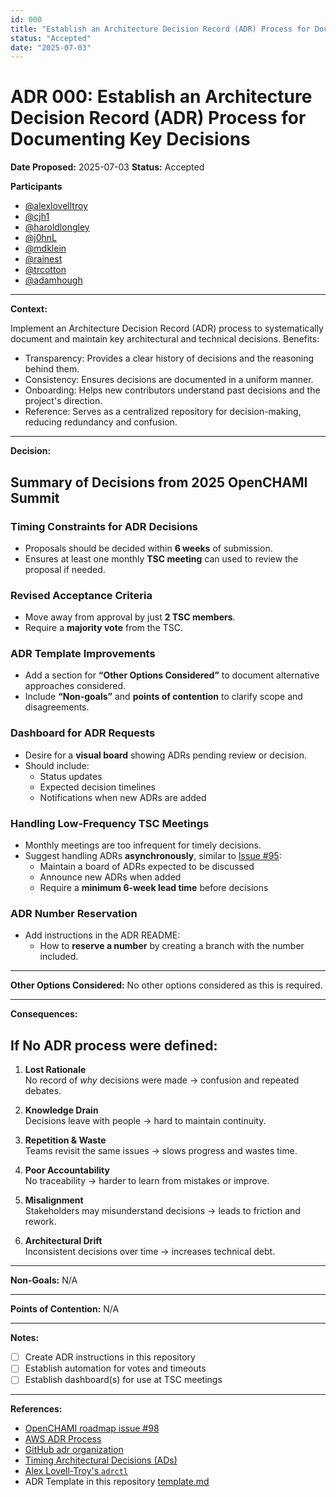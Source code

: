 ```yaml
---
id: 000
title: "Establish an Architecture Decision Record (ADR) Process for Documenting Key Decisions"
status: "Accepted"
date: "2025-07-03"
---
```


# ADR 000: Establish an Architecture Decision Record (ADR) Process for Documenting Key Decisions

**Date Proposed:** 2025-07-03
**Status:** Accepted

**Participants**
- [@alexlovelltroy](https://github.com/alexlovelltroy)  
- [@cjh1](https://github.com/cjh1)  
- [@haroldlongley](https://github.com/haroldlongley)  
- [@j0hnL](https://github.com/j0hnL)  
- [@mdklein](https://github.com/mdklein)  
- [@rainest](https://github.com/rainest)  
- [@trcotton](https://github.com/trcotton)
- [@adamhough](https://github.com/adamhough)

---

**Context:**

Implement an Architecture Decision Record (ADR) process to systematically document and maintain key architectural and technical decisions.
Benefits:

- Transparency: Provides a clear history of decisions and the reasoning behind them.
- Consistency: Ensures decisions are documented in a uniform manner.
- Onboarding: Helps new contributors understand past decisions and the project's direction.
- Reference: Serves as a centralized repository for decision-making, reducing redundancy and confusion.

---

**Decision:**

## Summary of Decisions from 2025 OpenCHAMI Summit

### Timing Constraints for ADR Decisions
- Proposals should be decided within **6 weeks** of submission.
- Ensures at least one monthly **TSC meeting** can used to review the proposal if needed.

### Revised Acceptance Criteria
- Move away from approval by just **2 TSC members**.
- Require a **majority vote** from the TSC.

### ADR Template Improvements
- Add a section for **“Other Options Considered”** to document alternative approaches considered.
- Include **“Non-goals”** and **points of contention** to clarify scope and disagreements.

### Dashboard for ADR Requests
- Desire for a **visual board** showing ADRs pending review or decision.
- Should include:
  - Status updates
  - Expected decision timelines
  - Notifications when new ADRs are added

### Handling Low-Frequency TSC Meetings
- Monthly meetings are too infrequent for timely decisions.
- Suggest handling ADRs **asynchronously**, similar to [Issue #95](https://github.com/OpenCHAMI/):
  - Maintain a board of ADRs expected to be discussed
  - Announce new ADRs when added
  - Require a **minimum 6-week lead time** before decisions

### ADR Number Reservation
- Add instructions in the ADR README:
  - How to **reserve a number** by creating a branch with the number included.

---

**Other Options Considered:**
No other options considered as this is required.

---

**Consequences:**
## If No ADR process were defined:

1. **Lost Rationale**  
   No record of *why* decisions were made → confusion and repeated debates.

2. **Knowledge Drain**  
   Decisions leave with people → hard to maintain continuity.

3. **Repetition & Waste**  
   Teams revisit the same issues → slows progress and wastes time.

4. **Poor Accountability**  
   No traceability → harder to learn from mistakes or improve.

5. **Misalignment**  
   Stakeholders may misunderstand decisions → leads to friction and rework.

6. **Architectural Drift**  
   Inconsistent decisions over time → increases technical debt.

---

**Non-Goals:**
N/A

---

**Points of Contention:**
N/A

---

**Notes:**

 - [ ] Create ADR instructions in this repository
 - [ ] Establish automation for votes and timeouts
 - [ ] Establish dashboard(s) for use at TSC meetings

---

**References:**
- [OpenCHAMI roadmap issue #98](https://github.com/OpenCHAMI/roadmap/issues/98)
- [AWS ADR Process](https://docs.aws.amazon.com/prescriptive-guidance/latest/architectural-decision-records/adr-process.html)
- [GitHub adr organization](https://adr.github.io/)
- [Timing Architectural Decisions (ADs)](https://ozimmer.ch/assets/presos/ZIO-ITARCKeynoteTADv101p.pdf)
- [Alex Lovell-Troy's `adrctl`](https://github.com/alexlovelltroy/adrctl)
- ADR Template in this repository [template.md](/adr/template.md)
